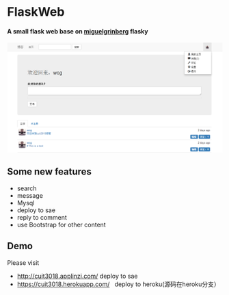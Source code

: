 # FlaskWeb<br>
#### A small flask web base on [miguelgrinberg](https://github.com/miguelgrinberg/flasky.git) flasky<br>
![](https://github.com/BigBrother1024/FlaskWeb/raw/master/app/static/pic.png)<br> 
## Some new features
* search
* message
* Mysql
* deploy to sae
* reply to comment
* use Bootstrap for other content
## Demo
Please visit 
* http://cuit3018.applinzi.com/   deploy to sae
* https://cuit3018.herokuapp.com/   deploy to heroku(源码在heroku分支）

